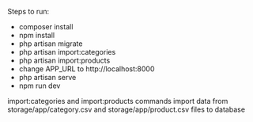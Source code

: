 Steps to run:
- composer install
- npm install
- php artisan migrate
- php artisan import:categories
- php artisan import:products
- change APP_URL to http://localhost:8000
- php artisan serve
- npm run dev

import:categories and import:products commands import data 
from storage/app/category.csv and storage/app/product.csv files to database

